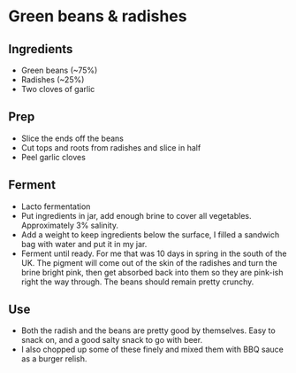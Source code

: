 # Green beans & radishes

## Ingredients

* Green beans (~75%)
* Radishes (~25%)
* Two cloves of garlic

## Prep

* Slice the ends off the beans
* Cut tops and roots from radishes and slice in half
* Peel garlic cloves

## Ferment

* Lacto fermentation
* Put ingredients in jar, add enough brine to cover all vegetables. Approximately 3% salinity.
* Add a weight to keep ingredients below the surface, I filled a sandwich bag with water and put it in my jar.
* Ferment until ready. For me that was 10 days in spring in the south of the UK. The pigment will come out of the skin of 
  the radishes and turn the brine bright pink, then get absorbed back into them so they are pink-ish right the way through.
  The beans should remain pretty crunchy.
  
## Use
* Both the radish and the beans are pretty good by themselves. Easy to snack on, and a good salty snack to go with beer.
* I also chopped up some of these finely and mixed them with BBQ sauce as a burger relish.
